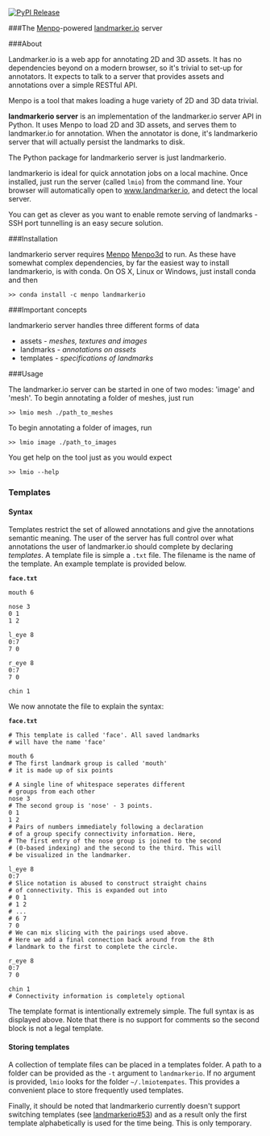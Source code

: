 [![PyPI Release](http://img.shields.io/pypi/v/landmarkerio-server.svg?style=flat)](https://pypi.python.org/pypi/landmarkerio-server)

###The [Menpo](https://github.com/menpo/menpo)-powered [landmarker.io](https://github.com/menpo/landmarker.io) server

###About

Landmarker.io is a web app for annotating 2D and 3D assets. It has no
dependencies beyond on a modern browser, so it's trivial to set-up for
annotators. It expects to talk to a server that provides assets and annotations
over a simple RESTful API.

Menpo is a tool that makes loading a huge variety of 2D and 3D data trivial.

**landmarkerio server** is an implementation of the landmarker.io server API
in Python. It uses Menpo to load 2D and 3D assets, and serves them to
landmarker.io for annotation. When the annotator is done, it's
landmarkerio server that will actually persist the landmarks to disk.

The Python package for landmarkerio server is just landmarkerio.

landmarkerio is ideal for quick annotation jobs on a local machine.
Once installed, just run the server (called `lmio`) from the command
line. Your browser will automatically open to www.landmarker.io, and detect
the local server.

You can get as clever as you want to enable remote serving of landmarks -
SSH port tunnelling is an easy secure solution.

###Installation

landmarkerio server requires [Menpo](https://github.com/menpo/menpo)
[Menpo3d](https://github.com/menpo/menpo) to run. As these have somewhat
complex dependencies, by far the easiest way to install landmarkerio, is
with conda. On OS X, Linux or Windows, just install conda and then 
```
>> conda install -c menpo landmarkerio
```

###Important concepts

landmarkerio server handles three different forms of data

- assets - *meshes, textures and images*
- landmarks - *annotations on assets*
- templates - *specifications of landmarks*


###Usage

The landmarker.io server can be started in one of two modes: 'image' and 'mesh'. To begin annotating a folder of meshes, just run
```
>> lmio mesh ./path_to_meshes
```

To begin annotating a folder of images, run
```
>> lmio image ./path_to_images
```

You get help on the tool just as you would expect

```
>> lmio --help
```

### Templates

#### Syntax

Templates restrict the set of allowed annotations and give the annotations
semantic meaning. The user of the server has full control over what
annotations the user of landmarker.io should complete by declaring *templates*.
A template file is simple a `.txt` file. The filename is the name of the template.
An example template is provided below.

**`face.txt`**
```text
mouth 6

nose 3
0 1
1 2

l_eye 8
0:7
7 0

r_eye 8
0:7
7 0

chin 1

```
We now annotate the file to explain the syntax:

**`face.txt`**
```
# This template is called 'face'. All saved landmarks
# will have the name 'face'
```

```text
mouth 6
# The first landmark group is called 'mouth'
# it is made up of six points

# A single line of whitespace seperates different
# groups from each other
nose 3
# The second group is 'nose' - 3 points.
0 1
1 2
# Pairs of numbers immediately following a declaration
# of a group specify connectivity information. Here,
# The first entry of the nose group is joined to the second
# (0-based indexing) and the second to the third. This will
# be visualized in the landmarker.

l_eye 8
0:7
# Slice notation is abused to construct straight chains
# of connectivity. This is expanded out into
# 0 1
# 1 2
# ...
# 6 7
7 0
# We can mix slicing with the pairings used above.
# Here we add a final connection back around from the 8th
# landmark to the first to complete the circle.

r_eye 8
0:7
7 0

chin 1
# Connectivity information is completely optional

```
The template format is intentionally extremely simple. The full
syntax is as displayed above. Note that there is no support for comments
so the second block is not a legal template.

#### Storing templates

A collection of template files can be placed in a templates folder.
A path to a folder can be provided as the `-t` argument to
`landmarkerio`. If no argument is provided, `lmio` looks for
the folder `~/.lmiotempates`. This provides a convenient place to
store frequently used templates.

Finally, it should be noted that landmarkerio currently doesn't support
switching templates (see
[landmarkerio#53](https://github.com/menpo/landmarker.io/issues/53)) and
as a result only the first template alphabetically is used for the time
being. This is only temporary.
